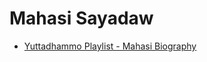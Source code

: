 # Mahasi Sayadaw

- [Yuttadhammo Playlist - Mahasi Biography](https://www.youtube.com/playlist?list=PLEEE773D91D5A2AD9)

